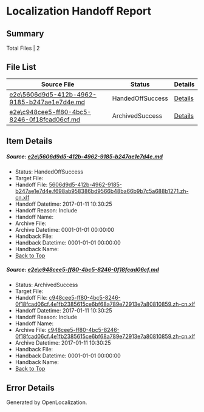 # <a name='report-top'></a> Localization Handoff Report

## Summary
 Total Files | 2

## File List
 Source File | Status | Details 
 ----------- | ------ | ------- 
 [e2e\5606d9d5-412b-4962-9185-b247ae1e7d4e.md](https://github.com/OpenLocalizationTestOrg/ol-test0/blob/eae3ae144e56cad5e2800e26f78215f0eeeeea09/e2e/5606d9d5-412b-4962-9185-b247ae1e7d4e.md) | HandedOffSuccess | [Details](#23cfa0287d302140c24ed19fdc2cf55bd66193a94)
 [e2e\c948cee5-ff80-4bc5-8246-0f18fcad06cf.md](https://github.com/OpenLocalizationTestOrg/ol-test0/blob/7d1d7d0e3b66b101b20dd9e5dd1ba4d379eb502a/e2e/c948cee5-ff80-4bc5-8246-0f18fcad06cf.md) | ArchivedSuccess | [Details](#6ea7a8e0e7e6b2f1bc423cd6bef341c433a8bd1e6)

## Item Details
##### <a name='23cfa0287d302140c24ed19fdc2cf55bd66193a94'></a> Source: [e2e\5606d9d5-412b-4962-9185-b247ae1e7d4e.md](https://github.com/OpenLocalizationTestOrg/ol-test0/blob/eae3ae144e56cad5e2800e26f78215f0eeeeea09/e2e/5606d9d5-412b-4962-9185-b247ae1e7d4e.md)
* Status: HandedOffSuccess
* Target File: 
* Handoff File: [5606d9d5-412b-4962-9185-b247ae1e7d4e.f698ab958386bd9566b48ba66b9b7c5a688b1271.zh-cn.xlf](https://github.com/OpenLocalizationTestOrg/ol-test0-handoff/blob/735c85c48a973fc263a78778919663434388228b/ol-handoff/OpenLocalizationTestOrg/ol-test0-zhcn/shujia/ht/5606d9d5-412b-4962-9185-b247ae1e7d4e.f698ab958386bd9566b48ba66b9b7c5a688b1271.zh-cn.xlf)
* Handoff Datetime: 2017-01-11 10:30:25
* Handoff Reason: Include
* Handoff Name: 
* Archive File: 
* Archive Datetime: 0001-01-01 00:00:00
* Handback File: 
* Handback Datetime: 0001-01-01 00:00:00
* Handback Name: 
* [Back to Top](#report-top)

##### <a name='6ea7a8e0e7e6b2f1bc423cd6bef341c433a8bd1e6'></a> Source: [e2e\c948cee5-ff80-4bc5-8246-0f18fcad06cf.md](https://github.com/OpenLocalizationTestOrg/ol-test0/blob/7d1d7d0e3b66b101b20dd9e5dd1ba4d379eb502a/e2e/c948cee5-ff80-4bc5-8246-0f18fcad06cf.md)
* Status: ArchivedSuccess
* Target File: 
* Handoff File: [c948cee5-ff80-4bc5-8246-0f18fcad06cf.4e1fb2385615ce6bf68a789e72913e7a80810859.zh-cn.xlf](https://github.com/OpenLocalizationTestOrg/ol-test0-handoff/blob/735c85c48a973fc263a78778919663434388228b/ol-handoff/OpenLocalizationTestOrg/ol-test0-zhcn/shujia/ht/c948cee5-ff80-4bc5-8246-0f18fcad06cf.4e1fb2385615ce6bf68a789e72913e7a80810859.zh-cn.xlf)
* Handoff Datetime: 2017-01-11 10:30:25
* Handoff Reason: Include
* Handoff Name: 
* Archive File: [c948cee5-ff80-4bc5-8246-0f18fcad06cf.4e1fb2385615ce6bf68a789e72913e7a80810859.zh-cn.xlf](https://github.com/OpenLocalizationTestOrg/ol-test0-handoff/blob/129c456ef8e541dde8bd8d2eeefb9dd4e0ffe0b3/ol-archive/OpenLocalizationTestOrg/ol-test0-zhcn/shujia/ht/c948cee5-ff80-4bc5-8246-0f18fcad06cf.4e1fb2385615ce6bf68a789e72913e7a80810859.zh-cn.xlf)
* Archive Datetime: 2017-01-11 10:30:25
* Handback File: 
* Handback Datetime: 0001-01-01 00:00:00
* Handback Name: 
* [Back to Top](#report-top)


## Error Details

Generated by OpenLocalization.
